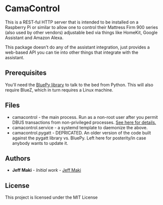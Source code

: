 # CamaControl

This is a REST-ful HTTP server that is intended to be installed on a Raspberry Pi or similar to allow one to control their Mattress Firm 900 series (also used by other vendors) adjustable bed via things like HomeKit, Google Assistant and Amazon Alexa. 

This package doesn't do any of the assistant integration, just provides a web-based API you can tie into other things that integrate with the assistant. 

## Prerequisites

You'll need the [BluePy library](https://github.com/IanHarvey/bluepy) to talk to the bed from Python. This will also require BlueZ, which in turn requires a Linux machine. 

## Files

* camacontrol - the main process. Run as a non-root user after you permit DBUS transactions from non-privileged processes. [See here for details.](https://github.com/IanHarvey/bluepy)
* camacontrol.service - a systemd template to daemonize the above.
* camacontrol.pygatt - DEPRICATED. An older version of the code built against the pygatt library vs. BluePy. Left here for posterity/in case anybody wants to update it. 

## Authors

* **Jeff Maki** - *Initial work* - [Jeff Maki](https://github.com/jeffmaki)

## License

This project is licensed under the MIT License 


